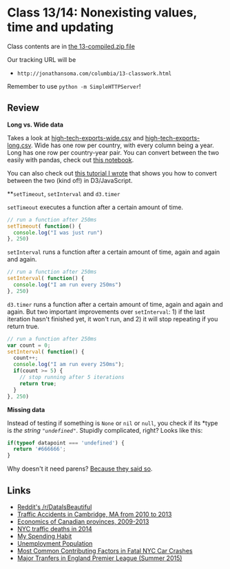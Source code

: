 # Class 13/14: Nonexisting values, time and updating

Class contents are in [the 13-compiled.zip file](https://github.com/jsoma/storytelling-2015/raw/master/class-13-14/13-compiled.zip)

Our tracking URL will be 

* `http://jonathansoma.com/columbia/13-classwork.html`

Remember to use `python -m SimpleHTTPServer`!

## Review

**Long vs. Wide data**

Takes a look at [high-tech-exports-wide.csv](high-tech-exports-wide.csv) and [high-tech-exports-long.csv](high-tech-exports-long.csv). Wide has one row per country, with every column being a year. Long has one row per country-year pair. You can convert between the two easily with pandas, check out [this notebook](convert-wide-to-long.ipynb).

You can also check out [this tutorial I wrote](http://jonathansoma.com/tutorials/d3/wide-vs-long-data/) that shows you how to convert between the two (kind of!) in D3/JavaScript.

**`setTimeout`, `setInterval` and `d3.timer`

`setTimeout` executes a function after a certain amount of time.

````javascript
// run a function after 250ms
setTimeout( function() {
  console.log("I was just run")
}, 250)
````

`setInterval` runs a function after a certain amount of time, again and again and again.

````javascript
// run a function after 250ms
setInterval( function() {
  console.log("I am run every 250ms")
}, 250)
````

`d3.timer` runs a function after a certain amount of time, again and again and again. But two important improvements over `setInterval`: 1) if the last iteration hasn't finished yet, it won't run, and 2) it will stop repeating if you return true.

````javascript
// run a function after 250ms
var count = 0;
setInterval( function() {
  count++;
  console.log("I am run every 250ms");
  if(count >= 5) {
    // stop running after 5 iterations
    return true;
  }
}, 250)
````

**Missing data**

Instead of testing if something is `None` or `nil` or `null`, you check if its *type is *the string `"undefined"`*. Stupidly complicated, right? Looks like this:

````javascript
if(typeof datapoint === 'undefined') {
  return '#666666';
}
````

Why doesn't it need parens? [Because they said so](http://stackoverflow.com/questions/15843805/why-does-typeof-not-need-parentheses).

## Links

* [Reddit's /r/DataIsBeautiful](https://www.reddit.com/r/dataisbeautiful)
* [Traffic Accidents in Cambridge, MA from 2010 to 2013](http://siutanwong.neocities.org/hw12/hw12.html)
* [Economics of Canadian provinces, 2009-2013](http://woojink.neocities.org/hw/hw12/12-homework.html)
* [NYC traffic deaths in 2014](http://jordanrosenblum.neocities.org/HW12/hw12.html)
* [My Spending Habit](http://tonypaek.neocities.org/hw12/hw12.html)
* [Unemployment Population](http://arushi.neocities.org/Homework12.html)
* [Most Common Contributing Factors in Fatal NYC Car Crashes](http://superlativenoun.neocities.org/hw12.html)
* [Major Tranfers in England Premier League (Summer 2015)](http://newsontheroad.neocities.org/lede_storytelling_with_data/Storytelling_with_data_Homework12_D3.html)
